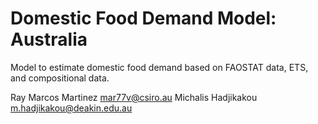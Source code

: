 # Domestic Food Demand Model: Australia

Model to estimate domestic food demand based on FAOSTAT data, ETS, and compositional data.

Ray Marcos Martinez mar77v@csiro.au
Michalis Hadjikakou <m.hadjikakou@deakin.edu.au>
